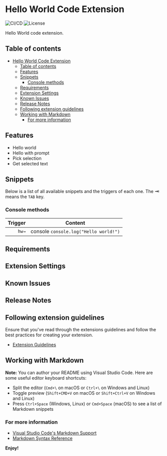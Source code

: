 # Hello World Code Extension

![CI/CD](https://github.com/phatnguyenuit/code-hello-world/workflows/Release/badge.svg)
![License](https://img.shields.io/github/license/phatnguyenuit/code-hello-world)

Hello World code extension.

## Table of contents

- [Hello World Code Extension](#hello-world-code-extension)
  - [Table of contents](#table-of-contents)
  - [Features](#features)
  - [Snippets](#snippets)
    - [Console methods](#console-methods)
  - [Requirements](#requirements)
  - [Extension Settings](#extension-settings)
  - [Known Issues](#known-issues)
  - [Release Notes](#release-notes)
  - [Following extension guidelines](#following-extension-guidelines)
  - [Working with Markdown](#working-with-markdown)
    - [For more information](#for-more-information)

## Features

- Hello world
- Hello with prompt
- Pick selection
- Get selected text

## Snippets

Below is a list of all available snippets and the triggers of each one. The **⇥** means the `TAB` key.

### Console methods
| Trigger | Content                               |
| ------: | ------------------------------------- |
|   `hw→` | console `console.log("Hello world!")` |

## Requirements


## Extension Settings

## Known Issues


## Release Notes

## Following extension guidelines

Ensure that you've read through the extensions guidelines and follow the best practices for creating your extension.

* [Extension Guidelines](https://code.visualstudio.com/api/references/extension-guidelines)

## Working with Markdown

**Note:** You can author your README using Visual Studio Code.  Here are some useful editor keyboard shortcuts:

* Split the editor (`Cmd+\` on macOS or `Ctrl+\` on Windows and Linux)
* Toggle preview (`Shift+CMD+V` on macOS or `Shift+Ctrl+V` on Windows and Linux)
* Press `Ctrl+Space` (Windows, Linux) or `Cmd+Space` (macOS) to see a list of Markdown snippets

### For more information

* [Visual Studio Code's Markdown Support](http://code.visualstudio.com/docs/languages/markdown)
* [Markdown Syntax Reference](https://help.github.com/articles/markdown-basics/)

**Enjoy!**
